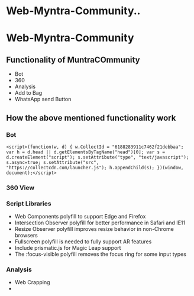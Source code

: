 # Web-Myntra-Community..
# Web-Myntra-Community

## Functionality of MuntraCOmmunity
- Bot
- 360
- Analysis
- Add to Bag
- WhatsApp send Button
## How the above mentioned functionality work
###  Bot
````<script>(function(w, d) { w.CollectId = "6188283911c7462f21debbaa"; var h = d.head || d.getElementsByTagName("head")[0]; var s = d.createElement("script"); s.setAttribute("type", "text/javascript"); s.async=true; s.setAttribute("src", "https://collectcdn.com/launcher.js"); h.appendChild(s); })(window, document);</script>````
### 360 View
### Script Libraries
- Web Components polyfill to support Edge and Firefox
- Intersection Observer polyfill for better performance in Safari and IE11
- Resize Observer polyfill improves resize behavior in non-Chrome browsers
- Fullscreen polyfill is needed to fully support AR features
- Include prismatic.js for Magic Leap support
- The :focus-visible polyfill removes the focus ring for some input types
### Analysis
- Web Crapping
- 

